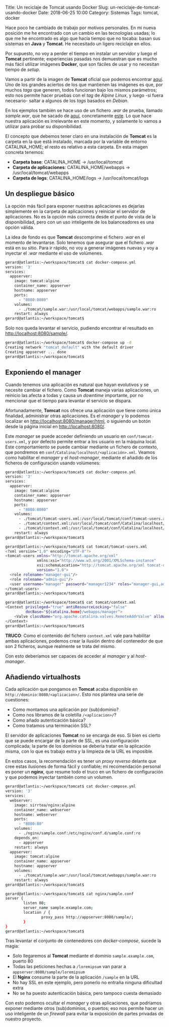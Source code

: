 Title: Un reciclaje de Tomcat usando Docker
Slug: un-reciclaje-de-tomcat-usando-docker
Date: 2018-06-25 10:00
Category: Sistemas
Tags: tomcat, docker



Hace poco he cambiado de trabajo por motivos personales. En mi nueva posición me he encontrado con un cambio en las tecnologías usadas; lo que me he encontrado es algo que hacía tiempo que no tocaba: basan sus sistemas en **Java** y **Tomcat**. He necesitado un ligero reciclaje en ellos.

Por supuesto, no voy a perder el tiempo en instalar un servidor y luego el **Tomcat** pertinente; experiencias pasadas nos demuestran que es mucho más fácil utilizar imágenes **Docker**, que son fáciles de usar y no necesitan tiempo de *setup*.

Vamos a partir de la imagen de **Tomcat** oficial que podemos encontrar [aquí](https://hub.docker.com/_/tomcat/). Uno de los grandes aciertos de los que mantienen las imágenes es que, por muchos *tags* que generen, todos funcionan bajo los mismos parámetros; esto nos permite hacer pruebas con el *tag* de *Alpine Linux*, y luego -si fuera necesario- saltar a algunos de los *tags* basados en *Debian*.

En los ejemplos también se hace uso de un fichero *.war* de prueba, llamado *sample.war*, que he sacado de [aquí](https://tomcat.apache.org/tomcat-7.0-doc/appdev/sample/), concretamente [este](https://tomcat.apache.org/tomcat-7.0-doc/appdev/sample/sample.war). Lo que hace nuestra aplicación es irrelevante en este momento, y solamente lo vamos a utilizar para probar su disponibilidad.

El concepto que debemos tener claro en una instalación de **Tomcat** es la carpeta en la que está instalado, marcada por la variable de entorno CATALINA_HOME; el resto es relativo a esta carpeta. En esta imagen concreta tenemos:

* **Carpeta base**: CATALINA_HOME &rarr; /usr/local/tomcat
* **Carpeta de aplicaciones**: CATALINA_HOME/webapps &rarr; /usr/local/tomcat/webapps
* **Carpeta de logs**: CATALINA_HOME/logs &rarr; /usr/local/tomcat/logs

## Un despliegue básico

La opción más fácil para exponer nuestras aplicaciones es dejarlas simplemente en la carpeta de aplicaciones y reiniciar el servidor de aplicaciones. No es la opción más correcta desde el punto de vista de la disponibilidad, pero con un uso inteligente de los balanceadores es una opción válida.

La idea de fondo es que **Tomcat** descomprime el fichero *.war* en el momento de levantarse. Solo tenemos que asegurar que el fichero *.war* está en su sitio. Para ir rápido, no voy a generar imágenes nuevas y voy a inyectar el *.war* mediante el uso de volúmenes.

```bash
gerard@atlantis:~/workspace/tomcat$ cat docker-compose.yml
version: '3'
services:
  appserver:
    image: tomcat:alpine
    container_name: appserver
    hostname: appserver
    ports:
      - "8080:8080"
    volumes:
      - ./tomcat/sample.war:/usr/local/tomcat/webapps/sample.war:ro
    restart: always
gerard@atlantis:~/workspace/tomcat$
```

Solo nos queda levantar el servicio, pudiendo encontrar el resultado en [http://localhost:8080/sample/](http://localhost:8080/sample/).

```bash
gerard@atlantis:~/workspace/tomcat$ docker-compose up -d
Creating network "tomcat_default" with the default driver
Creating appserver ... done
gerard@atlantis:~/workspace/tomcat$
```

## Exponiendo el manager

Cuando tenemos una aplicación es natural que hayan evolutivos y se necesite cambiar el fichero. Como **Tomcat** maneja varias aplicaciones, un reinicio las afecta a todas y causa un *downtime* importante, por no mencionar que el tiempo para levantar el servicio se dispara.

Afortunadamente, **Tomcat** nos ofrece una aplicación que tiene como única finalidad, administrar otras aplicaciones. Es el *manager* y lo podemos localizar en [http://localhost:8080/manager/html](http://localhost:8080/manager/html), o siguiendo un botón desde la página inicial en [http://localhost:8080/](http://localhost:8080/).

Este *manager* se puede acceder definiendo un usuario en `conf/tomcat-users.xml`, y por defecto permite entrar a los usuario en la máquina local. Este comportamiento se puede cambiar mediante un fichero de contexto, que pondremos en `conf/Catalina/localhost/<aplicación>.xml`. Veamos como habilitar el *manager* y el *host-manager*, mediante el añadido de los ficheros de configuración usando volúmenes:

```bash
gerard@atlantis:~/workspace/tomcat$ cat docker-compose.yml
version: '3'
services:
  appserver:
    image: tomcat:alpine
    container_name: appserver
    hostname: appserver
    ports:
      - "8080:8080"
    volumes:
      - ./tomcat/tomcat-users.xml:/usr/local/tomcat/conf/tomcat-users.xml:ro
      - ./tomcat/context.xml:/usr/local/tomcat/conf/Catalina/localhost/manager.xml:ro
      - ./tomcat/context.xml:/usr/local/tomcat/conf/Catalina/localhost/host-manager.xml:ro
    restart: always
gerard@atlantis:~/workspace/tomcat$
```

```bash
gerard@atlantis:~/workspace/tomcat$ cat tomcat/tomcat-users.xml
<?xml version="1.0" encoding="UTF-8"?>
<tomcat-users xmlns="http://tomcat.apache.org/xml"
              xmlns:xsi="http://www.w3.org/2001/XMLSchema-instance"
              xsi:schemaLocation="http://tomcat.apache.org/xml tomcat-users.xsd"
              version="1.0">
  <role rolename="manager-gui"/>
  <role rolename="admin-gui"/>
  <user username="manager" password="manager1234" roles="manager-gui,admin-gui"/>
</tomcat-users>
gerard@atlantis:~/workspace/tomcat$
```

```bash
gerard@atlantis:~/workspace/tomcat$ cat tomcat/context.xml
<Context privileged="true" antiResourceLocking="false"
         docBase="${catalina.home}/webapps/manager">
    <Valve className="org.apache.catalina.valves.RemoteAddrValve" allow="^.*$" />
</Context>
gerard@atlantis:~/workspace/tomcat$
```

**TRUCO**: Como el contenido del fichero `context.xml` vale para habilitar ambas aplicaciones, podemos crear la ilusión dentro del contenedor de que son 2 ficheros, aunque realmente se trata del mismo.

Con esto deberíamos ser capaces de acceder al *manager* y al *host-manager*.

## Añadiendo virtualhosts

Cada aplicación que pongamos en **Tomcat** acaba disponible en `http://dominio:8080/<aplicacion>/`. Esto nos plantea una serie de cuestiones:

* Como montamos una aplicación por (sub)dominio?
* Como nos libramos de la coletilla `/<aplicacion>/`?
* Como añado autenticación básica?
* Como tratamos una terminación SSL?

El servidor de aplicaciones **Tomcat** no se encarga de eso. Si bien es cierto que se puede encargar de la parte de SSL, es una configuración complicada; la parte de los dominios se debería tratar en la aplicación misma, con lo que es trabajo extra y la limpieza de la URL es imposible.

En estos casos, la recomendación es tener un *proxy reverso* delante que cree estas ilusiones de forma fácil y confiable; mi recomendación personal es poner un **nginx**, que resume todo el truco en un fichero de configuración y que podemos inyectar también como un volumen.

```bash
gerard@atlantis:~/workspace/tomcat$ cat docker-compose.yml
version: '3'
services:
  webserver:
    image: sirrtea/nginx:alpine
    container_name: webserver
    hostname: webserver
    ports:
      - "8080:80"
    volumes:
      - ./nginx/sample.conf:/etc/nginx/conf.d/sample.conf:ro
    depends_on:
      - appserver
    restart: always
  appserver:
    image: tomcat:alpine
    container_name: appserver
    hostname: appserver
    volumes:
      - ./tomcat/sample.war:/usr/local/tomcat/webapps/sample.war:ro
    restart: always
gerard@atlantis:~/workspace/tomcat$
```

```bash
gerard@atlantis:~/workspace/tomcat$ cat nginx/sample.conf
server {
        listen 80;
        server_name sample.example.com;
        location / {
                proxy_pass http://appserver:8080/sample/;
        }
}
gerard@atlantis:~/workspace/tomcat$
```

Tras levantar el conjunto de contenedores con *docker-compose*, sucede la magia:

* Solo llegaremos al **Tomcat** mediante el dominio `sample.example.com`, puerto 80
* Todas las peticiones hechas a `/loremipsum` van parar a `appserver:8080/sample/loremipsum`
* El **Nginx** consume la parte de la aplicación `/sample` en la URL
* No hay SSL en este ejemplo, pero ponerlo no entraña ninguna dificultad extra
* No se ha puesto autenticación básica, pero tampoco cuesta demasiado

Con esto podemos ocultar el *manager* y otras aplicaciones, que podríamos exponer mediante otros (sub)dominios, o puertos; eso nos permite hacer un uso inteligente de un *firewall* para evitar la exposición de partes privadas de nuestro proyecto.
